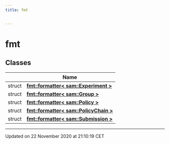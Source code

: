 ```yaml
---
title: fmt


---
```


# fmt










## Classes

|                | Name           |
| -------------- | -------------- |
| struct | **[fmt::formatter< sam::Experiment >](/doxygen/Classes/structfmt_1_1formatter_3_01sam_1_1_experiment_01_4/)**  |
| struct | **[fmt::formatter< sam::Group >](/doxygen/Classes/structfmt_1_1formatter_3_01sam_1_1_group_01_4/)**  |
| struct | **[fmt::formatter< sam::Policy >](/doxygen/Classes/structfmt_1_1formatter_3_01sam_1_1_policy_01_4/)**  |
| struct | **[fmt::formatter< sam::PolicyChain >](/doxygen/Classes/structfmt_1_1formatter_3_01sam_1_1_policy_chain_01_4/)**  |
| struct | **[fmt::formatter< sam::Submission >](/doxygen/Classes/structfmt_1_1formatter_3_01sam_1_1_submission_01_4/)**  |















-------------------------------

Updated on 22 November 2020 at 21:10:19 CET
